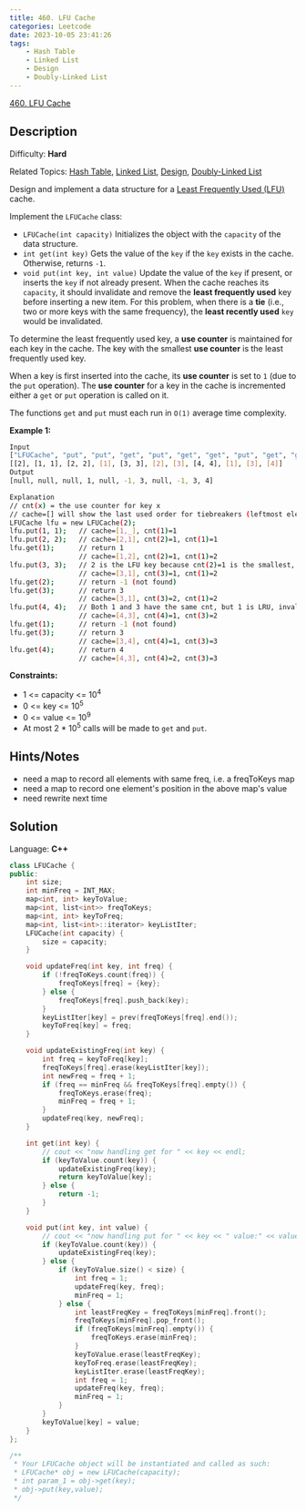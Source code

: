 ```yaml
---
title: 460. LFU Cache
categories: Leetcode
date: 2023-10-05 23:41:26
tags:
    - Hash Table
    - Linked List
    - Design
    - Doubly-Linked List
---
```


[460\. LFU Cache](https://leetcode.com/problems/lfu-cache/)

## Description

Difficulty: **Hard**

Related Topics: [Hash Table](https://leetcode.com/tag/https://leetcode.com/tag/hash-table//), [Linked List](https://leetcode.com/tag/https://leetcode.com/tag/linked-list//), [Design](https://leetcode.com/tag/https://leetcode.com/tag/design//), [Doubly-Linked List](https://leetcode.com/tag/https://leetcode.com/tag/doubly-linked-list//)

Design and implement a data structure for a [Least Frequently Used (LFU)](https://en.wikipedia.org/wiki/Least_frequently_used) cache.

Implement the `LFUCache` class:

* `LFUCache(int capacity)` Initializes the object with the `capacity` of the data structure.
* `int get(int key)` Gets the value of the `key` if the `key` exists in the cache. Otherwise, returns `-1`.
* `void put(int key, int value)` Update the value of the `key` if present, or inserts the `key` if not already present. When the cache reaches its `capacity`, it should invalidate and remove the **least frequently used** key before inserting a new item. For this problem, when there is a **tie** (i.e., two or more keys with the same frequency), the **least recently used** `key` would be invalidated.

To determine the least frequently used key, a **use counter** is maintained for each key in the cache. The key with the smallest **use counter** is the least frequently used key.

When a key is first inserted into the cache, its **use counter** is set to `1` (due to the `put` operation). The **use counter** for a key in the cache is incremented either a `get` or `put` operation is called on it.

The functions `get` and `put` must each run in `O(1)` average time complexity.

**Example 1:**

```bash
Input
["LFUCache", "put", "put", "get", "put", "get", "get", "put", "get", "get", "get"]
[[2], [1, 1], [2, 2], [1], [3, 3], [2], [3], [4, 4], [1], [3], [4]]
Output
[null, null, null, 1, null, -1, 3, null, -1, 3, 4]

Explanation
// cnt(x) = the use counter for key x
// cache=[] will show the last used order for tiebreakers (leftmost element is  most recent)
LFUCache lfu = new LFUCache(2);
lfu.put(1, 1);   // cache=[1,_], cnt(1)=1
lfu.put(2, 2);   // cache=[2,1], cnt(2)=1, cnt(1)=1
lfu.get(1);      // return 1
                 // cache=[1,2], cnt(2)=1, cnt(1)=2
lfu.put(3, 3);   // 2 is the LFU key because cnt(2)=1 is the smallest, invalidate 2.
                 // cache=[3,1], cnt(3)=1, cnt(1)=2
lfu.get(2);      // return -1 (not found)
lfu.get(3);      // return 3
                 // cache=[3,1], cnt(3)=2, cnt(1)=2
lfu.put(4, 4);   // Both 1 and 3 have the same cnt, but 1 is LRU, invalidate 1.
                 // cache=[4,3], cnt(4)=1, cnt(3)=2
lfu.get(1);      // return -1 (not found)
lfu.get(3);      // return 3
                 // cache=[3,4], cnt(4)=1, cnt(3)=3
lfu.get(4);      // return 4
                 // cache=[4,3], cnt(4)=2, cnt(3)=3
```

**Constraints:**

* 1 <= capacity <= 10<sup>4</sup>
* 0 <= key <= 10<sup>5</sup>
* 0 <= value <= 10<sup>9</sup>
* At most 2 * 10<sup>5</sup> calls will be made to `get` and `put`.

## Hints/Notes

* need a map to record all elements with same freq, i.e. a freqToKeys map
* need a map to record one element's position in the above map's value
* need rewrite next time

## Solution

Language: **C++**

```C++
class LFUCache {
public:
    int size;
    int minFreq = INT_MAX;
    map<int, int> keyToValue;
    map<int, list<int>> freqToKeys;
    map<int, int> keyToFreq;
    map<int, list<int>::iterator> keyListIter;
    LFUCache(int capacity) {
        size = capacity;
    }

    void updateFreq(int key, int freq) {
        if (!freqToKeys.count(freq)) {
            freqToKeys[freq] = {key};
        } else {
            freqToKeys[freq].push_back(key);
        }
        keyListIter[key] = prev(freqToKeys[freq].end());
        keyToFreq[key] = freq;
    }

    void updateExistingFreq(int key) {
        int freq = keyToFreq[key];
        freqToKeys[freq].erase(keyListIter[key]);
        int newFreq = freq + 1;
        if (freq == minFreq && freqToKeys[freq].empty()) {
            freqToKeys.erase(freq);
            minFreq = freq + 1;
        }
        updateFreq(key, newFreq);
    }

    int get(int key) {
        // cout << "now handling get for " << key << endl;
        if (keyToValue.count(key)) {
            updateExistingFreq(key);
            return keyToValue[key];
        } else {
            return -1;
        }
    }

    void put(int key, int value) {
        // cout << "now handling put for " << key << " value:" << value << endl;
        if (keyToValue.count(key)) {
            updateExistingFreq(key);
        } else {
            if (keyToValue.size() < size) {
                int freq = 1;
                updateFreq(key, freq);
                minFreq = 1;
            } else {
                int leastFreqKey = freqToKeys[minFreq].front();
                freqToKeys[minFreq].pop_front();
                if (freqToKeys[minFreq].empty()) {
                    freqToKeys.erase(minFreq);
                }
                keyToValue.erase(leastFreqKey);
                keyToFreq.erase(leastFreqKey);
                keyListIter.erase(leastFreqKey);
                int freq = 1;
                updateFreq(key, freq);
                minFreq = 1;
            }
        }
        keyToValue[key] = value;
    }
};

/**
 * Your LFUCache object will be instantiated and called as such:
 * LFUCache* obj = new LFUCache(capacity);
 * int param_1 = obj->get(key);
 * obj->put(key,value);
 */
```
